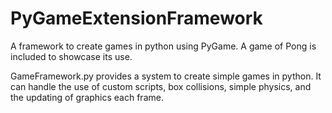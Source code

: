# PyGameExtensionFramework
A framework to create games in python using PyGame. A game of Pong is included to showcase its use.

GameFramework.py provides a system to create simple games in python. It can handle the use of custom scripts, box collisions, simple physics, and the updating of graphics each frame. 
